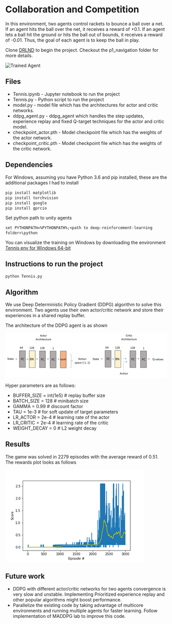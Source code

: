 [//]: # (Image References)

[image1]: https://user-images.githubusercontent.com/10624937/42135623-e770e354-7d12-11e8-998d-29fc74429ca2.gif "Trained Agent"

# Collaboration and Competition
In this environment, two agents control rackets to bounce a ball over a net. If an agent hits the ball over the net, it receives a reward of +0.1. If an agent lets a ball hit the ground or hits the ball out of bounds, it receives a reward of -0.01. Thus, the goal of each agent is to keep the ball in play.


Clone [DRLND](https://github.com/udacity/deep-reinforcement-learning/) to begin the project. Checkout the p1_navigation folder for more details.

![Trained Agent][image1]
## Files 
* Tennis.ipynb - Jupyter notebook to run the project 
* Tennis.py - Python script to run the project
* model.py - model file which has the architectures for actor and critic networks.
* ddpg_agent.py - ddpg_agent which handles the step updates, experience replay and fixed Q-target techniques for the actor and critic model.
* checkpoint_actor.pth - Model checkpoint file which has the weights of the actor network. 
* checkpoint_critic.pth - Model checkpoint file which has the weights of the critic network. 

## Dependencies

For Windows, assuming you have Python 3.6 and pip installed, these are the additional packages I had to install

```
pip install matplotlib
pip install torchvision
pip install google
pip install gprcio
``` 
Set python path to unity agents
```
set PYTHONPATH=%PYTHONPATH%;<path to deep-reinforcement-learning folder>\python
```

You can visualize the training on Windows by downloading the environment [Tennis env for Windows 64-bit](https://s3-us-west-1.amazonaws.com/udacity-drlnd/P3/Tennis/Tennis_Windows_x86_64.zip)

## Instructions to run the project
```
python Tennis.py
```
## Algorithm

We use Deep Deterministic Policy Gradient (DDPG) algorithm to solve this environment. Two agents use their own actor/critic network and store their experiences in a shared replay buffer.

The architecture of the DDPG agent is as shown 

![Alt text](arch.png?raw=true "Title")

Hyper parameters are as follows:
* BUFFER_SIZE = int(1e5)  # replay buffer size
* BATCH_SIZE = 128        # minibatch size
* GAMMA = 0.99            # discount factor
* TAU = 1e-3              # for soft update of target parameters
* LR_ACTOR = 2e-4         # learning rate of the actor 
* LR_CRITIC = 2e-4        # learning rate of the critic
* WEIGHT_DECAY = 0        # L2 weight decay

## Results
The game was solved in 2279 episodes with the average reward of 0.51. The rewards plot looks as follows

![Alt text](rewards_marl.png?raw=true "Title")

## Future work
* DDPG with different actor/critic networks for two agents convergence is very slow and unstable. Implementing Prioritized experience replay and other popular algorithms might boost performance.
* Parallelize the existing code by taking advantage of multicore environments and running multiple agents for faster learning. Follow implementation of MADDPG lab to improve this code.



